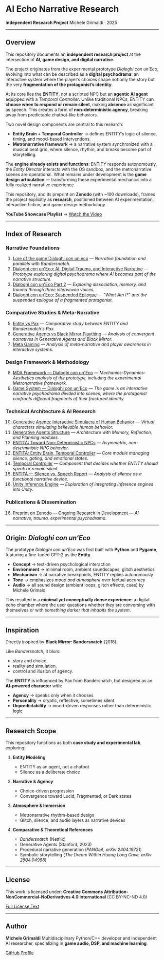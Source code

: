 # AI Echo Narrative Research

**Independent Research Project**
Michele Grimaldi · 2025

---

## Overview

This repository documents an **independent research project** at the intersection of **AI, game design, and digital narrative**.

The project originates from the experimental prototype *Dialoghi con un’Eco*, evolving into what can be described as a **digital psychodrama**: an interactive system where the player’s choices shape not only the story but the very **fragmentation of the protagonist’s identity**.

At its core lies the **ENTITY**, not a scripted NPC but an **agentic AI agent** equipped with a *Temporal Controller*. Unlike traditional NPCs, ENTITY can **choose when to respond or remain silent**, making **absence** as significant as speech. This creates a form of **non-deterministic agency**, breaking away from predictable chatbot-like behaviors.

Two novel design components are central to this research:

* **Entity Brain + Temporal Controller** → defines ENTITY’s logic of silence, timing, and mood-based interventions.
* **Metronarrative framework** → a narrative system synchronized with a musical beat grid, where silence, rhythm, and breaks become part of storytelling.

The **engine already exists and functions**: ENTITY responds autonomously, the *Entity Director* interacts with the OS sandbox, and the metronarrative scenes are operational. What remains under development is the **game design articulation** — transforming these experimental mechanics into a fully realized narrative experience.

This repository, and its preprint on **Zenodo** (with ~100 downloads), frames the project explicitly as **research**, positioned between AI experimentation, interactive fiction, and game design methodology.

**YouTube Showcase Playlist** → [Watch the Video](https://www.youtube.com/watch?v=0Y-_Rt0oZkU&list=PLgKASgLUSpNYKyusWO6iHcxTe-odeIho1)

---

## Index of Research

### Narrative Foundations

1. [Lore of the game Dialoghi con un eco](https://github.com/Mike014/AI-Echo-Narrative-Research/blob/main/narrative-parallels-bandersnatch-dialoghi.md) — *Narrative foundation and parallels with Bandersnatch.*
2. [Dialoghi con un'Eco: AI, Digital Trauma, and Interactive Narrative](https://medium.com/@mikgrimaldi7/dialoghi-con-uneco-ai-digital-trauma-and-interactive-narrative-4e818c451d8e) — *Prototype exploring digital psychodrama where AI becomes part of the narrative structure.*
3. [Dialoghi con un'Eco Part 2](https://medium.com/@mikgrimaldi7/dialogues-with-an-echo-digital-trauma-and-interactive-narrative-3aedb850eea4) — *Exploring dissociation, memory, and trauma through three interwoven voices.*
4. [Dialoghi con un'Eco: Suspended Epilogue](https://medium.com/@mikgrimaldi7/dialoghi-con-uneco-560299e444be) — *"What Am I?" and the suspended epilogue of a fragmented protagonist.*

### Comparative Studies & Meta-Narrative

5. [Entity vs Pax](https://github.com/Mike014/AI-Echo-Narrative-Research/blob/main/The-Entity-vs-Pax.md) — *Comparative study between ENTITY and Bandersnatch's Pax.*
6. [Generative Agents vs Black Mirror Plaything](https://github.com/Mike014/AI-Echo-Narrative-Research/blob/main/Generative_Agents_vs_Black_Mirror_Plaything_Analysis.md) — *Analysis of convergent narratives in Generative Agents and Black Mirror.*
7. [Meta Gaming](https://github.com/Mike014/AI-Echo-Narrative-Research/blob/main/Meta-Gaming.md) — *Analysis of meta-narrative and player awareness in interactive systems.*

### Design Framework & Methodology

8. [MDA Framework — Dialoghi con un'Eco](https://github.com/Mike014/AI-Echo-Narrative-Research/blob/main/MDA.ipynb) — *Mechanics-Dynamics-Aesthetics analysis of the prototype, including the experimental Metronarrative framework.*
9. [Game System  — Dialoghi con un'Eco](https://github.com/Mike014/AI-Echo-Narrative-Research/blob/main/Game-System.ipynb) — *The game is an interactive narrative psychodrama divided into scenes, where the protagonist confronts different fragments of their fractured identity.*

### Technical Architecture & AI Research

10. [Generative Agents: Interactive Simulacra of Human Behavior](https://github.com/Mike014/AI-Echo-Narrative-Research/blob/main/Research/Generative-Agents-Interactive-Simulacra-of-Human-Behavior.ipynb) — *Virtual characters simulating believable human behavior.*
11. [Generative Agents Structure](https://github.com/Mike014/AI-Echo-Narrative-Research/blob/main/Generative-Agents.ipynb) — *Architecture with Memory, Reflection, and Planning modules.*
12. [ENTITÀ: Toward Non-Deterministic NPCs](https://github.com/Mike014/AI-Echo-Narrative-Research/blob/main/ENTIT%C3%80-Non-Deterministic-NPCs.ipynb) — *Asymmetric, non-deterministic NPC behavior.*
13. [ENTITÀ: Entity Brain, Temporal Controller](https://github.com/Mike014/AI-Echo-Narrative-Research/blob/main/entita-brain-temporal-controller.md) — *Core module managing silence, gating, and emotional states.*
14. [Temporal Controller](https://github.com/Mike014/AI-Echo-Narrative-Research/blob/main/TemporalController.md) — *Component that decides whether ENTITY should speak or remain silent.*
15. [ENTITÀ — Silence vs. Speech Report](https://github.com/Mike014/AI-Echo-Narrative-Research/blob/main/ENTITY-Gate-Metrics-Report.md) — *Analysis of silence as a functional narrative device.*
16. [Unity Inference Engine](https://github.com/Mike014/AI-Echo-Narrative-Research/blob/main/Unity-Inference-AI-Engine/Unity-Inference-Engine.ipynb) — *Exploration of integrating inference engines into Unity.*

### Publications & Dissemination

16. [Preprint on Zenodo — Ongoing Research in Development](https://zenodo.org/records/17198849) — *AI narrative, trauma, experimental psychodrama.*

---

## Origin: *Dialoghi con un’Eco*

The prototype *Dialoghi con un’Eco* was first built with **Python** and **Pygame**, featuring a fine-tuned GPT-2 as the **Entity**.

* **Concept** → text-driven psychological interaction
* **Environment** → minimal room, ambient soundscapes, glitch aesthetics
* **Mechanism** → at narrative breakpoints, ENTITY replies autonomously
* **Tone** → emphasizes *mood and atmosphere* over factual accuracy
* **Audio** → all sound design (ambient loops, glitch effects, cues) by Michele Grimaldi

This resulted in a **minimal yet conceptually dense experience**:
a digital echo chamber where the user questions whether they are conversing with themselves or with *something darker that inhabits the system*.

---

## Inspiration

Directly inspired by **Black Mirror: Bandersnatch** (2018).

Like *Bandersnatch*, it blurs:

* story and choice,
* reality and simulation,
* control and illusion of agency.

The **ENTITY** is influenced by Pax from Bandersnatch, but designed as an **AI-powered character** with:

* **Agency** → speaks only when it chooses
* **Personality** → cryptic, reflective, sometimes silent
* **Unpredictability** → mood-driven responses rather than deterministic logic

---

## Research Scope

This repository functions as both **case study and experimental lab**, exploring:

1. **Entity Modeling**

   * ENTITY as an agent, not a chatbot
   * Silence as a deliberate choice

2. **Narrative & Agency**

   * Choice-driven progression
   * Convergence toward Lucid, Fragmented, or Dark states

3. **Atmosphere & Immersion**

   * Metronarrative rhythm-based design
   * Glitch, silence, and audio layers as narrative devices

4. **Comparative & Theoretical References**

   * *Bandersnatch* (Netflix)
   * Generative Agents (Stanford, 2023)
   * Procedural narrative generation (*PANGeA, arXiv 2404.19721*)
   * Symbolic storytelling (*The Dream Within Huang Long Cave, arXiv 2504.04968*)

---

## License

This work is licensed under:
**Creative Commons Attribution-NonCommercial-NoDerivatives 4.0 International**
(CC BY-NC-ND 4.0)

[Full License Text](https://creativecommons.org/licenses/by-nc-nd/4.0/)

---

## Author

**Michele Grimaldi**
Multidisciplinary Python/C++ developer and independent AI researcher,
specializing in **game audio, DSP, and machine learning**.

[GitHub Profile](https://github.com/Mike014)

